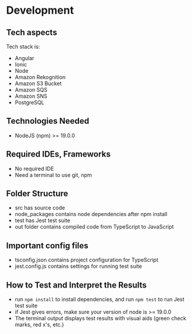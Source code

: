 # Development

## Tech aspects

Tech stack is:
- Angular
- Ionic
- Node
- Amazon Rekognition
- Amazon S3 Bucket
- Amazon SQS
- Amazon SNS
- PostgreSQL

## Technologies Needed

- NodeJS (npm) >= 19.0.0
 
## Required IDEs, Frameworks

- No required IDE
- Need a terminal to use git, npm

## Folder Structure

- src has source code
- node_packages contains node dependencies after npm install
- test has Jest test suite
- out folder contains compiled code from TypeScript to JavaScript

## Important config files

- tsconfig.json contains project configuration for TypeScript
- jest.config.js contains settings for running test suite

## How to Test and Interpret the Results
- run `npm install` to install dependencies, and run `npm test` to run Jest test suite
- if Jest gives errors, make sure your version of node is >= 19.0.0
- The terminal output displays test results with visual aids (green check marks, red x's, etc.)